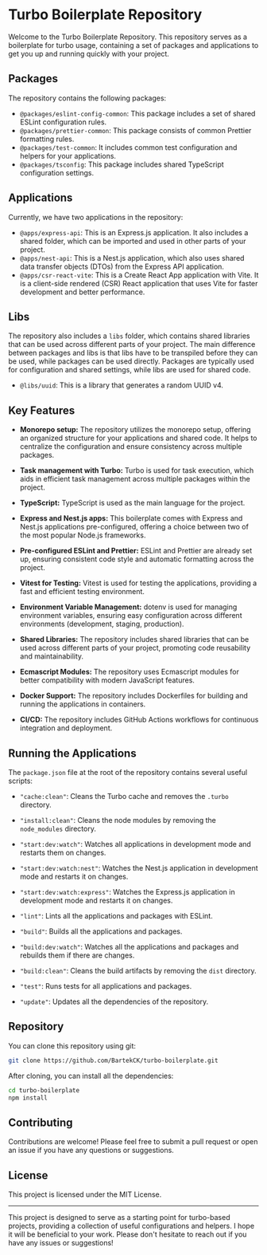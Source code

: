 # Turbo Boilerplate Repository

Welcome to the Turbo Boilerplate Repository. This repository serves as a boilerplate for turbo usage, containing a set of packages and applications to get you up and running quickly with your project.

## Packages

The repository contains the following packages:

- `@packages/eslint-config-common`: This package includes a set of shared ESLint configuration rules.
- `@packages/prettier-common`: This package consists of common Prettier formatting rules.
- `@packages/test-common`: It includes common test configuration and helpers for your applications.
- `@packages/tsconfig`: This package includes shared TypeScript configuration settings.

## Applications

Currently, we have two applications in the repository:

- `@apps/express-api`: This is an Express.js application. It also includes a shared folder, which can be imported and used in other parts of your project.
- `@apps/nest-api`: This is a Nest.js application, which also uses shared data transfer objects (DTOs) from the Express API application.
- `@apps/csr-react-vite`: This is a Create React App application with Vite. It is a client-side rendered (CSR) React application that uses Vite for faster development and better performance.

## Libs

The repository also includes a `libs` folder, which contains shared libraries that can be used across different parts of your project. The main difference between packages and libs is that libs have to be transpiled before they can be used, while packages can be used directly. Packages are typically used for configuration and shared settings, while libs are used for shared code.
- `@libs/uuid`: This is a library that generates a random UUID v4.

## Key Features

- **Monorepo setup:** The repository utilizes the monorepo setup, offering an organized structure for your applications and shared code. It helps to centralize the configuration and ensure consistency across multiple packages.

- **Task management with Turbo:** Turbo is used for task execution, which aids in efficient task management across multiple packages within the project.

- **TypeScript:** TypeScript is used as the main language for the project.

- **Express and Nest.js apps:** This boilerplate comes with Express and Nest.js applications pre-configured, offering a choice between two of the most popular Node.js frameworks.

- **Pre-configured ESLint and Prettier:** ESLint and Prettier are already set up, ensuring consistent code style and automatic formatting across the project.

- **Vitest for Testing:** Vitest is used for testing the applications, providing a fast and efficient testing environment.

- **Environment Variable Management:** dotenv is used for managing environment variables, ensuring easy configuration across different environments (development, staging, production).

- **Shared Libraries:** The repository includes shared libraries that can be used across different parts of your project, promoting code reusability and maintainability.

- **Ecmascript Modules:** The repository uses Ecmascript modules for better compatibility with modern JavaScript features.

- **Docker Support:** The repository includes Dockerfiles for building and running the applications in containers.

- **CI/CD:** The repository includes GitHub Actions workflows for continuous integration and deployment.

## Running the Applications

The `package.json` file at the root of the repository contains several useful scripts:

- `"cache:clean"`: Cleans the Turbo cache and removes the `.turbo` directory.
- `"install:clean"`: Cleans the node modules by removing the `node_modules` directory.

- `"start:dev:watch"`: Watches all applications in development mode and restarts them on changes.
- `"start:dev:watch:nest"`: Watches the Nest.js application in development mode and restarts it on changes.
- `"start:dev:watch:express"`: Watches the Express.js application in development mode and restarts it on changes.

- `"lint"`: Lints all the applications and packages with ESLint.

- `"build"`: Builds all the applications and packages.
- `"build:dev:watch"`: Watches all the applications and packages and rebuilds them if there are changes.
- `"build:clean"`: Cleans the build artifacts by removing the `dist` directory.

- `"test"`: Runs tests for all applications and packages.

- `"update"`: Updates all the dependencies of the repository.


## Repository

You can clone this repository using git:

```sh
git clone https://github.com/BartekCK/turbo-boilerplate.git
```

After cloning, you can install all the dependencies:

```sh
cd turbo-boilerplate
npm install
```

## Contributing

Contributions are welcome! Please feel free to submit a pull request or open an issue if you have any questions or suggestions.

## License

This project is licensed under the MIT License.

---

This project is designed to serve as a starting point for turbo-based projects, providing a collection of useful configurations and helpers. I hope it will be beneficial to your work. Please don't hesitate to reach out if you have any issues or suggestions!
